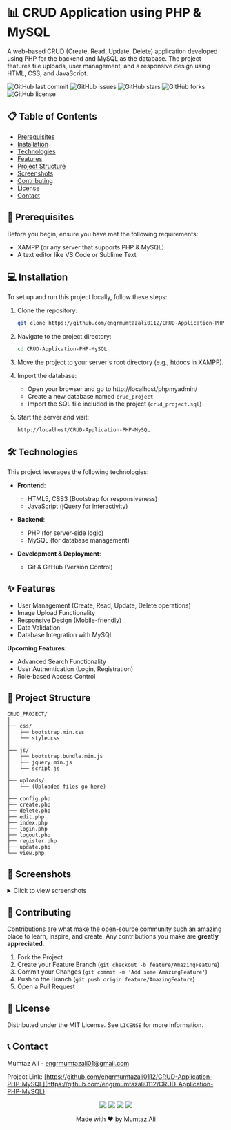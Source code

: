 # 📊 CRUD Application using PHP & MySQL

A web-based CRUD (Create, Read, Update, Delete) application developed using PHP for the backend and MySQL as the database. The project features file uploads, user management, and a responsive design using HTML, CSS, and JavaScript.

![GitHub last commit](https://img.shields.io/github/last-commit/engrmumtazali0112/CRUD-Application-PHP-MySQL)
![GitHub issues](https://img.shields.io/github/issues/engrmumtazali0112/CRUD-Application-PHP-MySQL)
![GitHub stars](https://img.shields.io/github/stars/engrmumtazali0112/CRUD-Application-PHP-MySQL)
![GitHub forks](https://img.shields.io/github/forks/engrmumtazali0112/CRUD-Application-PHP-MySQL)
![GitHub license](https://img.shields.io/github/license/engrmumtazali0112/CRUD-Application-PHP-MySQL)

## 📋 Table of Contents
- [Prerequisites](#prerequisites)
- [Installation](#installation)
- [Technologies](#technologies)
- [Features](#features)
- [Project Structure](#project-structure)
- [Screenshots](#screenshots)
- [Contributing](#contributing)
- [License](#license)
- [Contact](#contact)

## 🚀 Prerequisites

Before you begin, ensure you have met the following requirements:
* XAMPP (or any server that supports PHP & MySQL)
* A text editor like VS Code or Sublime Text

## 💻 Installation

To set up and run this project locally, follow these steps:

1. Clone the repository:
   ```sh
   git clone https://github.com/engrmumtazali0112/CRUD-Application-PHP-MySQL.git
   ```

2. Navigate to the project directory:
   ```sh
   cd CRUD-Application-PHP-MySQL
   ```

3. Move the project to your server's root directory (e.g., htdocs in XAMPP).

4. Import the database:
   - Open your browser and go to http://localhost/phpmyadmin/
   - Create a new database named `crud_project`
   - Import the SQL file included in the project (`crud_project.sql`)

5. Start the server and visit:
   ```
   http://localhost/CRUD-Application-PHP-MySQL
   ```

## 🛠️ Technologies

This project leverages the following technologies:

- **Frontend**:
  - HTML5, CSS3 (Bootstrap for responsiveness)
  - JavaScript (jQuery for interactivity)

- **Backend**:
  - PHP (for server-side logic)
  - MySQL (for database management)

- **Development & Deployment**:
  - Git & GitHub (Version Control)

## ✨ Features

- User Management (Create, Read, Update, Delete operations)
- Image Upload Functionality
- Responsive Design (Mobile-friendly)
- Data Validation
- Database Integration with MySQL

**Upcoming Features**:
- Advanced Search Functionality
- User Authentication (Login, Registration)
- Role-based Access Control

## 📂 Project Structure

```
CRUD_PROJECT/
│
├── css/
│   ├── bootstrap.min.css
│   └── style.css
│
├── js/
│   ├── bootstrap.bundle.min.js
│   ├── jquery.min.js
│   └── script.js
│
├── uploads/
│   └── (Uploaded files go here)
│
├── config.php
├── create.php
├── delete.php
├── edit.php
├── index.php
├── login.php
├── logout.php
├── register.php
├── update.php
└── view.php
```

## 📸 Screenshots

<details>
<summary>Click to view screenshots</summary>

### Main Dashboard
![1](https://github.com/user-attachments/assets/76b852e5-58e8-45ec-9b95-957139e72c66)


### Edit User
 ![3](https://github.com/user-attachments/assets/8c63d16f-29dc-4eaa-90d4-2ca445e31459)


### User Registration
![4](https://github.com/user-attachments/assets/228f5d26-074b-437c-954c-9b24db6b7024)


### View Recorde 
![8](https://github.com/user-attachments/assets/ee913244-816b-4d44-84b3-10b63c50b4cd)

## DataBase 
![7](https://github.com/user-attachments/assets/3840c721-48eb-4a21-81e4-a73414901503)

</details>

## 🤝 Contributing

Contributions are what make the open-source community such an amazing place to learn, inspire, and create. Any contributions you make are **greatly appreciated**.

1. Fork the Project
2. Create your Feature Branch (`git checkout -b feature/AmazingFeature`)
3. Commit your Changes (`git commit -m 'Add some AmazingFeature'`)
4. Push to the Branch (`git push origin feature/AmazingFeature`)
5. Open a Pull Request

## 📄 License

Distributed under the MIT License. See `LICENSE` for more information.

## 📞 Contact

Mumtaz Ali - [engrmumtazali01@gmail.com](mailto:engrmumtazali01@gmail.com)

Project Link: [https://github.com/engrmumtazali0112/CRUD-Application-PHP-MySQL](https://github.com/engrmumtazali0112/CRUD-Application-PHP-MySQL)

<p align="center">
  <a href="mailto:engrmumtazali01@gmail.com"><img src="https://img.shields.io/badge/Email-D14836?style=for-the-badge&logo=gmail&logoColor=white"/></a>
  <a href="https://www.linkedin.com/in/mumtaz-ali"><img src="https://img.shields.io/badge/LinkedIn-0077B5?style=for-the-badge&logo=linkedin&logoColor=white"/></a>
  <a href="https://www.instagram.com/its_maliyzi"><img src="https://img.shields.io/badge/Instagram-E4405F?style=for-the-badge&logo=instagram&logoColor=white"/></a>
  <a href="https://github.com/engrmumtazali0112"><img src="https://img.shields.io/badge/GitHub-100000?style=for-the-badge&logo=github&logoColor=white"/></a>
</p>

<p align="center">Made with ❤️ by Mumtaz Ali</p>
